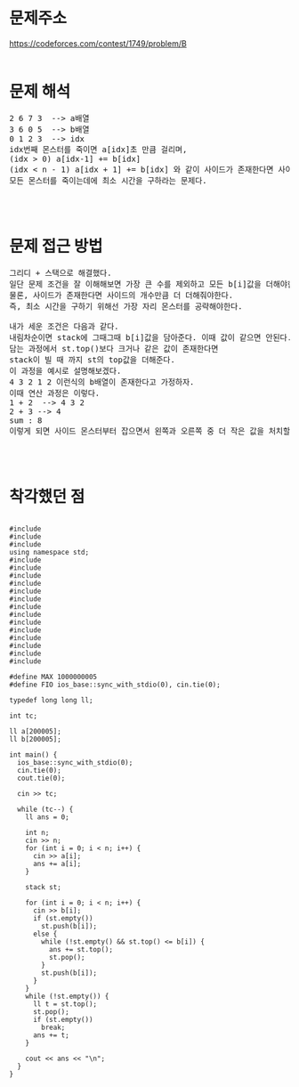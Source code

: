 # 문제주소

https://codeforces.com/contest/1749/problem/B
<br><br>

# 문제 해석

<pre>
2 6 7 3  --> a배열
3 6 0 5  --> b배열
0 1 2 3  --> idx
idx번째 몬스터를 죽이면 a[idx]초 만큼 걸리며,
(idx > 0) a[idx-1] += b[idx]
(idx < n - 1) a[idx + 1] += b[idx] 와 같이 사이드가 존재한다면 사이드 인덱스의 몬스터 체력이 b[idx]만큼 증가한다.
모든 몬스터를 죽이는데에 최소 시간을 구하라는 문제다.
</pre>

<br><br>

# 문제 접근 방법

<pre>
그리디 + 스택으로 해결했다.
일단 문제 조건을 잘 이해해보면 가장 큰 수를 제외하고 모든 b[i]값을 더해야한다. 
물론, 사이드가 존재한다면 사이드의 개수만큼 더 더해줘야한다.
즉, 최소 시간을 구하기 위해선 가장 자리 몬스터를 공략해야한다.

내가 세운 조건은 다음과 같다.
내림차순이면 stack에 그때그때 b[i]값을 담아준다. 이때 값이 같으면 안된다.
담는 과정에서 st.top()보다 크거나 같은 값이 존재한다면 
stack이 빌 때 까지 st의 top값을 더해준다. 
이 과정을 예시로 설명해보겠다. 
4 3 2 1 2 이런식의 b배열이 존재한다고 가정하자.
이때 연산 과정은 이렇다.
1 + 2  --> 4 3 2
2 + 3 --> 4
sum : 8
이렇게 되면 사이드 몬스터부터 잡으면서 왼쪽과 오른쪽 중 더 작은 값을 처치할 수 있다.
</pre>

<br><br>

# 착각했던 점

<p>

</p>

<pre>
<code>
#include <ctime>
#include <iostream>
#include <type_traits>
using namespace std;
#include <algorithm>
#include <bitset>
#include <cmath>
#include <cstring>
#include <deque>
#include <iomanip>
#include <map>
#include <queue>
#include <stack>
#include <stdlib.h>
#include <string.h>
#include <string>
#include <unordered_map>
#include <vector>

#define MAX 1000000005
#define FIO ios_base::sync_with_stdio(0), cin.tie(0);

typedef long long ll;

int tc;

ll a[200005];
ll b[200005];

int main() {
  ios_base::sync_with_stdio(0);
  cin.tie(0);
  cout.tie(0);

  cin >> tc;

  while (tc--) {
    ll ans = 0;

    int n;
    cin >> n;
    for (int i = 0; i < n; i++) {
      cin >> a[i];
      ans += a[i];
    }

    stack<ll> st;

    for (int i = 0; i < n; i++) {
      cin >> b[i];
      if (st.empty())
        st.push(b[i]);
      else {
        while (!st.empty() && st.top() <= b[i]) {
          ans += st.top();
          st.pop();
        }
        st.push(b[i]);
      }
    }
    while (!st.empty()) {
      ll t = st.top();
      st.pop();
      if (st.empty())
        break;
      ans += t;
    }

    cout << ans << "\n";
  }
}


</code>

</pre>

<br><br>

<p>

</p>
